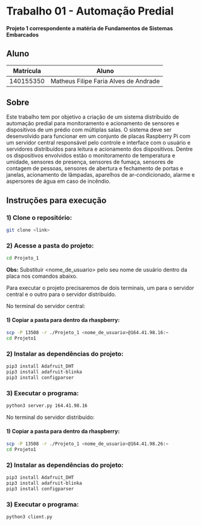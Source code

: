 
# Trabalho 01 - Automação Predial
#### Projeto 1 correspondente a matéria de Fundamentos de Sistemas Embarcados

## Aluno
|Matrícula | Aluno |
| -- | -- |
| 140155350  |  Matheus Filipe Faria Alves de Andrade |

## Sobre
Este trabalho tem por objetivo a criação de um sistema distribuído de automação predial para monitoramento e acionamento de sensores e dispositivos de um prédio com múltiplas salas. O sistema deve ser desenvolvido para funcionar em um conjunto de placas Raspberry Pi com um servidor central responsável pelo controle e interface com o usuário e servidores distribuídos para leitura e acionamento dos dispositivos. Dentre os dispositivos envolvidos estão o monitoramento de temperatura e umidade, sensores de presença, sensores de fumaça, sensores de contagem de pessoas, sensores de abertura e fechamento de portas e janelas, acionamento de lâmpadas, aparelhos de ar-condicionado, alarme e aspersores de água em caso de incêndio.

## Instruções para execução

### 1) Clone o repositório:
```sh 
git clone <link>
```

### 2) Acesse a pasta do projeto:
```sh 
cd Projeto_1
```

**Obs:** Substituir <nome_de_usuario> pelo seu nome de usuário dentro da placa nos comandos abaixo.

Para executar o projeto precisaremos de dois terminais, um para o servidor central e o outro para o servidor distribuído.

No terminal do servidor central:

#### 1) Copiar a pasta para dentro da rhaspberry:
```sh
scp -P 13508 -r ./Projeto_1 <nome_de_usuario>@164.41.98.16:~
cd Projeto1
```

### 2) Instalar as dependências do projeto:
```sh
pip3 install Adafruit_DHT 
pip3 install adafruit-blinka
pip3 install configparser
```

### 3) Executar o programa:
```sh
python3 server.py 164.41.98.16
```

No terminal do servidor distribuído:

#### 1) Copiar a pasta para dentro da rhaspberry:
```sh
scp -P 13508 -r ./Projeto_1 <nome_de_usuario>@164.41.98.26:~
cd Projeto1
```

### 2) Instalar as dependências do projeto:
```sh
pip3 install Adafruit_DHT 
pip3 install adafruit-blinka
pip3 install configparser
```

### 3) Executar o programa:
```sh
python3 client.py
```


